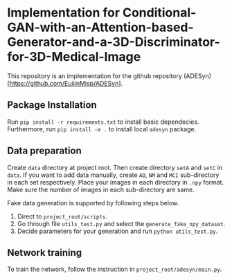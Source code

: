 # Implementation for Conditional-GAN-with-an-Attention-based-Generator-and-a-3D-Discriminator-for-3D-Medical-Image

This repository is an implementation for the github repository (ADESyn)[https://github.com/EuijinMisp/ADESyn].

## Package Installation
Run `pip install -r requirements.txt` to install basic dependecies. Furthermore, run `pip install -e .` to install local `adesyn` package.

## Data preparation
Create `data` directory at project root. Then create directory `setA` and `setC` in `data`. If you want to add data manually, create `AD`, `NM` and `MCI` sub-directory in each set respectively. Place your images in each directory in `.npy` format. Make sure the number of images in each sub-directory are same.

Fake data generation is supported by following steps below.

1. Direct to `project_root/scripts`.
2. Go through file `utils_test.py` and select the `generate_fake_npy_dataset`.
3. Decide parameters for your generation and run `python utils_test.py`.

## Network training
To train the network, follow the instruction in `project_root/adesyn/main.py`.